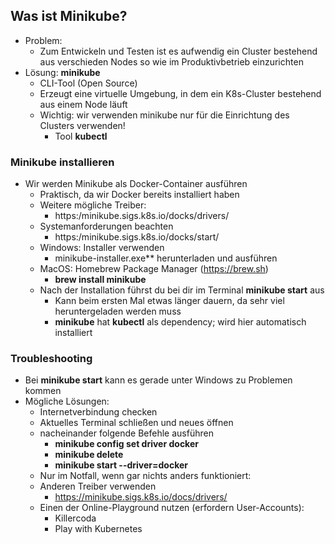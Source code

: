 ## Was ist Minikube?

* Problem:
  * Zum Entwickeln und Testen ist es aufwendig ein Cluster
  bestehend aus verschieden Nodes so wie im Produktivbetrieb einzurichten
* Lösung: **minikube**
  * CLI-Tool (Open Source)
  * Erzeugt eine virtuelle Umgebung, in dem ein K8s-Cluster bestehend
  aus einem Node läuft
  * Wichtig: wir verwenden minikube nur für die Einrichtung des Clusters verwenden!
    * Tool **kubectl**

### Minikube installieren

* Wir werden Minikube als Docker-Container ausführen
  * Praktisch, da wir Docker bereits installiert haben
  * Weitere mögliche Treiber:
    * https:/minikube.sigs.k8s.io/docks/drivers/ 
  * Systemanforderungen beachten
    * https:/minikube.sigs.k8s.io/docks/start/ 
  * Windows: Installer verwenden
    * minikube-installer.exe** herunterladen und ausführen
  * MacOS: Homebrew Package Manager (https://brew.sh)
    * **brew install minikube**
  * Nach der Installation führst du bei dir im Terminal **minikube start** aus
    * Kann beim ersten Mal etwas länger dauern, da sehr viel heruntergeladen werden muss
    * **minikube** hat **kubectl** als dependency; wird hier automatisch installiert


### Troubleshooting

* Bei **minikube start** kann es gerade unter Windows zu Problemen kommen
* Mögliche Lösungen:
  * Internetverbindung checken
  * Aktuelles Terminal schließen und neues öffnen
  * nacheinander folgende Befehle ausführen
    * **minikube config set driver docker**
    * **minikube delete**
    * **minikube start --driver=docker**
  * Nur im Notfall, wenn gar nichts anders funktioniert:
  * Anderen Treiber verwenden
    * https://minikube.sigs.k8s.io/docs/drivers/
  * Einen der Online-Playground nutzen (erfordern User-Accounts):
    * Killercoda
    * Play with Kubernetes